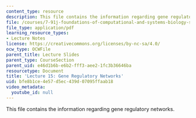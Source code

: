 ```yaml
---
content_type: resource
description: This file contains the information regarding gene regulatory networks.
file: /courses/7-91j-foundations-of-computational-and-systems-biology-spring-2014/bfe8b1ce4e57d5ec439d07095ffaab18_MIT7_91JS14_Lecture15.pdf
file_type: application/pdf
learning_resource_types:
- Lecture Notes
license: https://creativecommons.org/licenses/by-nc-sa/4.0/
ocw_type: OCWFile
parent_title: Lecture Slides
parent_type: CourseSection
parent_uid: e46d1b6b-e6b2-fff3-aee2-1fc3b36646ba
resourcetype: Document
title: 'Lecture 15: Gene Regulatory Networks'
uid: bfe8b1ce-4e57-d5ec-439d-07095ffaab18
video_metadata:
  youtube_id: null
---
```

This file contains the information regarding gene regulatory networks.